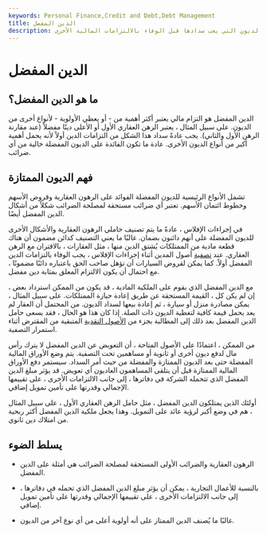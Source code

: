 ```yaml
---
keywords: Personal Finance,Credit and Debt,Debt Management
title: الدين المفضل
description: يشير الدين المفضل إلى التزامات الديون التي يجب سدادها قبل الوفاء بالالتزامات المالية الأخرى.
---
```


# الدين المفضل
## ما هو الدين المفضل؟

الدين المفضل هو التزام مالي يعتبر أكثر أهمية من - أو يعطي الأولوية - لأنواع أخرى من الديون. على سبيل المثال ، يعتبر الرهن العقاري الأول أو الأعلى دينًا مفضلاً (عند مقارنة الرهن الأول والثاني). يجب عادةً سداد هذا الشكل من التزامات الدين أولاً لأنه يحمل أهمية أكبر من أنواع الديون الأخرى. عادة ما تكون الفائدة على الديون المفضلة خالية من أي ضرائب.

## فهم الديون الممتازة

تشمل الأنواع الرئيسية للديون المفضلة الفوائد على الرهون العقارية وقروض الأسهم وخطوط ائتمان الأسهم. تعتبر أي ضرائب مستحقة لمصلحة الضرائب شكلاً من أشكال الدين المفضل أيضًا.

في إجراءات الإفلاس ، عادةً ما يتم تصنيف حاملي الرهون العقارية والأشكال الأخرى للديون المفضلة على أنهم دائنون بضمان. غالبًا ما يعني التصنيف كدائن مضمون أن هناك قطعة مادية من الممتلكات يُشتق الدين منها ، مثل العقارات ، بالاقتران مع الرهن العقاري. عند [تصفية](/liquidation) أصول المدين أثناء إجراءات الإفلاس ، يجب الوفاء بالتزامات الدين المفضل أولاً. كما يمكن لقروض السيارات أن تؤهل صاحب الحق باعتباره دائنًا مضمونًا ، مع احتمال أن يكون الالتزام المعلق بمثابة دين مفضل.

مع الدين المفضل الذي يقوم على الملكية المادية ، قد يكون من الممكن استرداد بعض ، إن لم يكن كل ، القيمة المستحقة عن طريق إعادة حيازة الممتلكات. على سبيل المثال ، يمكن مصادرة منزل أو سيارة ، ثم إعادة بيعها لسداد الديون. من المحتمل أن العقار لم يعد يحمل قيمة كافية لتغطية الديون ذات الصلة. إذا كان هذا هو الحال ، فقد يسعى حامل الدين المفضل بعد ذلك إلى المطالبة بجزء من [الأصول النقدية](/quickassets) المتبقية من المقترض أثناء استمرار التصفية.

من الممكن ، اعتمادًا على الأصول المتاحة ، أن التعويض عن الدين المفضل لا يترك رأس مال لدفع ديون أخرى أو ثانوية أو مساهمين تحت التصفية. يتم وضع الأوراق المالية المفضلة حتى بعد الديون الممتازة والمفضلة من حيث أمر السداد. سيستمر دفع الأوراق المالية الممتازة قبل أن يتلقى المساهمون العاديون أي تعويض. قد يؤثر مبلغ الدين المفضل الذي تتحمله الشركة في دفاترها ، إلى جانب الالتزامات الأخرى ، على تقييمها الإجمالي وقدرتها على تأمين تمويل إضافي.

أولئك الذين يمتلكون الدين المفضل ، مثل حامل الرهن العقاري الأول ، على سبيل المثال ، هم في وضع أكبر لرؤية عائد على التمويل. وهذا يجعل ملكية الدين المفضل أكثر ربحية من امتلاك دين ثانوي.

## يسلط الضوء

- الرهون العقارية والضرائب الأولى المستحقة لمصلحة الضرائب هي أمثلة على الدين المفضل.

- بالنسبة للأعمال التجارية ، يمكن أن يؤثر مبلغ الدين المفضل الذي تحمله في دفاترها ، إلى جانب الالتزامات الأخرى ، على تقييمها الإجمالي وقدرتها على تأمين تمويل إضافي.

- غالبًا ما يُصنف الدين الممتاز على أنه أولوية أعلى من أي نوع آخر من الديون.

